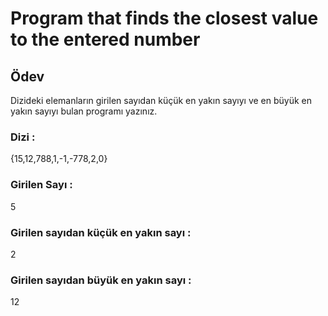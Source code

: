 # Program that finds the closest value to the entered number

## Ödev
Dizideki elemanların girilen sayıdan küçük en yakın sayıyı ve en büyük en yakın sayıyı bulan programı yazınız.

### Dizi : 
{15,12,788,1,-1,-778,2,0}
### Girilen Sayı : 
5
### Girilen sayıdan küçük en yakın sayı : 
2
### Girilen sayıdan büyük en yakın sayı : 
12